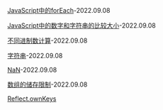 [JavaScript中的forEach](./forEach.md)-2022.09.08

[JavaScript中的数字和字符串的比较大小](./%E6%95%B0%E5%AD%97%E5%92%8C%E5%AD%97%E7%AC%A6%E4%B8%B2%E7%9A%84%E6%AF%94%E8%BE%83%E5%A4%A7%E5%B0%8F.md)-2022.09.08

[不同进制数计算](./%E4%B8%8D%E5%90%8C%E8%BF%9B%E5%88%B6%E6%95%B0%E8%AE%A1%E7%AE%97.md)-2022.09.08

[字符串](./%E5%AD%97%E7%AC%A6%E4%B8%B2.md)-2022.09.08

[NaN](./NaN.md)-2022.09.08

[数组的储存限制](./%E6%95%B0%E7%BB%84%E7%9A%84%E5%82%A8%E5%AD%98%E9%99%90%E5%88%B6.md)-2022.09.08

[Reflect.ownKeys](./Reflect.ownKeys.md)
